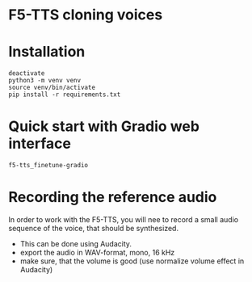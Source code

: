 # F5-TTS cloning voices

# Installation

```
deactivate
python3 -m venv venv
source venv/bin/activate
pip install -r requirements.txt
```

# Quick start with Gradio web interface
```
f5-tts_finetune-gradio
```

# Recording the reference audio

In order to work with the F5-TTS, you will nee to record a small audio sequence of the voice, that
should be synthesized.

- This can be done using Audacity.
- export the audio in WAV-format, mono, 16 kHz
- make sure, that the volume is good (use normalize volume effect in Audacity)
